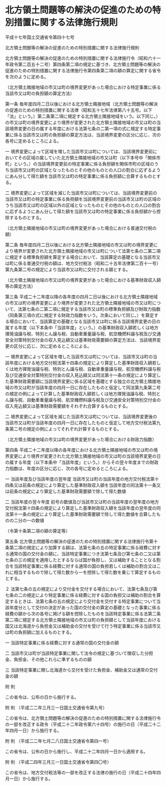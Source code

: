 # 北方領土問題等の解決の促進のための特別措置に関する法律施行規則

平成十七年国土交通省令第四十七号

北方領土問題等の解決の促進のための特別措置に関する法律施行規則

北方領土問題等の解決の促進のための特別措置に関する法律施行令（昭和六十一年政令第二百五十二号）第四条第二項の規定に基づき、北方領土問題等の解決の促進のための特別措置に関する法律施行令第四条第二項の額の算定に関する省令を次のように定める。

（北方領土隣接地域の市又は町の境界変更があった場合における特定事業に係る当該市又は町の負担額の算定方法）

第一条 毎年度四月二日以後における北方領土隣接地域（北方領土問題等の解決の促進のための特別措置に関する法律（昭和五十七年法律第八十五号。以下「法」という。）第二条第二項に規定する北方領土隣接地域をいう。以下同じ。）の市又は町の境界変更により境界が変更された北方領土隣接地域の市又は町の当該境界変更の日の属する年度における法第七条の二第一項の式に規定する特定事業に係る当該市又は町の負担額の算定方法は、当該境界変更の区分に応じ、次の各号に定めるところによる。

一 境界変更によって区域を増した当該市又は町については、当該境界変更前においてその区域の属していた北方領土隣接地域の市又は町（以下本号中「関係市町」という。）の当該境界変更前の特定事業に係る負担額を関係市町の区域のうち当該市又は町の区域となったものとその他のものとの人口の割合に応ずるようにあん分して得た額を当該市又は町の特定事業に係る負担額に合算するものとする。

二 境界変更によって区域を減じた当該市又は町については、当該境界変更前の当該市又は町の特定事業に係る負担額を当該境界変更前の当該市又は町の区域のうち当該市又は町の区域以外の区域となったものとその他のものとの人口の割合に応ずるようにあん分して得た額を当該市又は町の特定事業に係る負担額から控除するものとする。

（北方領土隣接地域の市又は町の境界変更があった場合における普通交付税の額）

第二条 毎年度四月二日以後における北方領土隣接地域の市又は町の境界変更により境界が変更された北方領土隣接地域の市又は町について法第七条の二第二項に規定する標準負担額を算定する場合において、当該算定の基礎となる当該市又は町に係る普通交付税の額は、地方交付税法（昭和二十五年法律第二百十一号）第九条第二号の規定により当該市又は町に交付される額とする。

（北方領土隣接地域の市又は町の境界変更があった場合における基準財政収入額等の算定方法）

第三条 平成二十二年度以降の各年度の四月二日以後における北方領土隣接地域の市又は町の境界変更により境界が変更された北方領土隣接地域の市又は町について、法第七条の二第二項に規定する当該市又は町の標準負担額及び財政力指数（同条第三項の式に規定する財政力指数をいう。次条において同じ。）を算定する場合において、当該算定の基礎となる当該市又は町に係る当該境界変更の日の属する年度（以下本条中「当該年度」という。）の基準財政収入額若しくは地方揮発油譲与税、特別とん譲与税、自動車重量譲与税、航空機燃料譲与税及び交通安全対策特別交付金の収入見込額又は基準財政需要額の算定方法は、当該境界変更の区分に応じ、次に定めるところによる。

一 境界変更によって区域を増した当該市又は町については、当該市又は町の当該年度における地方交付税法第十四条の規定により算定した基準財政収入額若しくは地方揮発油譲与税、特別とん譲与税、自動車重量譲与税、航空機燃料譲与税及び交通安全対策特別交付金の収入見込額又は同法第十一条の規定により算定した基準財政需要額に当該境界変更に係る区域を基礎とする独立の北方領土隣接地域の市又は町が当該年度の四月一日に存在したものと仮定して同法第九条第二号の規定の例によって計算した基準財政収入額若しくは地方揮発油譲与税、特別とん譲与税、自動車重量譲与税、航空機燃料譲与税及び交通安全対策特別交付金の収入見込額又は基準財政需要額をそれぞれ合算するものとする。

二 境界変更によって区域を減じた当該市又は町については、当該境界変更後の当該市又は町が当該年度の四月一日に存在したものと仮定して地方交付税法第九条第二号の規定の例によってそれぞれ計算するものとする。

（北方領土隣接地域の市又は町の境界変更があった場合における財政力指数）

第四条 平成二十二年度以降の各年度における北方領土隣接地域の市又は町の境界変更により境界が変更された北方領土隣接地域の市又は町の当該境界変更の日の属する年度（以下本条中「当該年度」という。）からその翌々年度までの財政力指数は、年度の区分に応じ、次の各号に定めるところによる。

一 当該年度及び当該年度の翌年度 当該市又は町の当該年度の地方交付税法第十四条又は前条の規定により算定した基準財政収入額を当該年度の同法第十一条又は前条の規定により算定した基準財政需要額で除して得た数値

二 当該年度の翌々年度 前号の数値及び当該市又は町の当該年度の翌年度の地方交付税法第十四条の規定により算定した基準財政収入額を当該年度の翌年度の同法第十一条の規定により算定した基準財政需要額で除して得た数値を合算したものの二分の一の数値

（令第十条第二項の額の算定等）

第五条 北方領土問題等の解決の促進のための特別措置に関する法律施行令第十条第二項の規定により加算する額は、法第七条の五の特定事業に係る経費に対する通常の国の交付金の額に、当該特定事業につき法第七条及び第七条の二又は第七条の三の規定を適用したとするならば国が負担し、又は補助することとなる割合を当該特定事業に係る経費に対する通常の国の負担若しくは補助の割合又はこれに相当するもので除して得た数から一を控除して得た数を乗じて算定するものとする。

２ 法第七条の五の規定により交付金を交付する場合において、法第七条及び第七条の二の規定により特定事業に係る経費に対する国の負担又は補助の割合を算定するときは、法第七条の五の規定により交付金を交付する特定事業について当該年度分として交付の決定があった国の交付金の算定の基礎となった事業に係る経費の額から次の各号に掲げる額を控除したものを当該特定事業に係る法第二条第二項に規定する北方領土隣接地域の市又は町の負担額として当該年度における国又は北海道から負担金又は補助金の交付を受けて行う特定事業に係る当該市又は町の負担額に加えるものとする。

一 当該特定事業に係る経費に対する通常の国の交付金の額

二 当該市又は町が当該特定事業に関して法令の規定に基づいて徴収した分担金、負担金、その他これらに準ずるものの額

三 当該特定事業に関し北海道から交付を受けた負担金、補助金又は通常の交付金の額

附 則

この省令は、公布の日から施行する。

附 則 （平成二二年三月三一日国土交通省令第九号）

この省令は、北方領土問題等の解決の促進のための特別措置に関する法律施行令の一部を改正する政令（平成二十二年政令第六十四号）の施行の日（平成二十二年四月一日）から施行する。

附 則 （平成二二年七月二八日国土交通省令第四一号）

この省令は、公布の日から施行し、平成二十二年四月一日から適用する。

附 則 （平成二四年三月三一日国土交通省令第四〇号）

この省令は、地方交付税法等の一部を改正する法律の施行の日（平成二十四年四月一日）から施行する。
